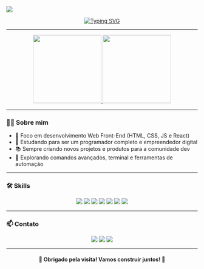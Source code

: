 <img src="https://user-images.githubusercontent.com/52347812/137624699-ce6bb7ee-eb84-46f1-ac69-c4b78b22db90.png" style="display: block; margin: 0 auto;">

<div align="center">

[![Typing SVG](https://readme-typing-svg.herokuapp.com?font=Fira+Code&pause=1000&color=00BFFF&center=true&vCenter=true&random=false&width=700&lines=Fala%2C+devs!+Seja+bem-vindo(a)+ao+meu+perfil;Meu+nome+é+Vanilson;Sou+desenvolvedor+Front-End+apaixonado+por+tecnologia)](https://git.io/typing-svg)

</div>


---

<div align="center">
  <a href="https://github.com/vanilson05">
    <img height="180em" src="https://github-readme-stats.vercel.app/api?username=vanilson05&show_icons=true&theme=tokyonight&include_all_commits=true&count_private=true"/>
    <img height="180em" src="https://github-readme-stats.vercel.app/api/top-langs/?username=vanilson05&layout=compact&langs_count=7&theme=tokyonight"/>
  </a>
</div>

---

### 👨‍💻 Sobre mim

- 🚀 Foco em desenvolvimento Web Front-End (HTML, CSS, JS e React)
- 🎯 Estudando para ser um programador completo e empreendedor digital
- 📚 Sempre criando novos projetos e produtos para a comunidade dev
- 🧠 Explorando comandos avançados, terminal e ferramentas de automação

---

### 🛠️ Skills

<div align="center">
  <img src="https://img.shields.io/badge/HTML5-E34F26?style=for-the-badge&logo=html5&logoColor=white"/>
  <img src="https://img.shields.io/badge/CSS3-1572B6?style=for-the-badge&logo=css3&logoColor=white"/>
  <img src="https://img.shields.io/badge/JavaScript-F7DF1E?style=for-the-badge&logo=javascript&logoColor=black"/>
  <img src="https://img.shields.io/badge/React-61DAFB?style=for-the-badge&logo=react&logoColor=black"/>
  <img src="https://img.shields.io/badge/TailwindCSS-06B6D4?style=for-the-badge&logo=tailwind-css&logoColor=white"/>
  <img src="https://img.shields.io/badge/Figma-000000?style=for-the-badge&logo=figma&logoColor=white"/>
  <img src="https://img.shields.io/badge/Git-F05032?style=for-the-badge&logo=git&logoColor=white"/>
</div>

---

### 📫 Contato

<p align="center">
   <a href="https://portif-lio-vs-govc.vercel.app/"><img src="https://img.shields.io/badge/Portfólio-%231841B3?style=for-the-badge&logo=google-chrome&logoColor=white"/></a>
  <a href="https://www.linkedin.com/in/vanilson~silva/"><img src="https://img.shields.io/badge/LinkedIn-%230077B5?style=for-the-badge&logo=linkedin&logoColor=white"/></a>
  <a href="souzavanilson496@gmail.com"><img src="https://img.shields.io/badge/Email-D14836?style=for-the-badge&logo=gmail&logoColor=white"/></a>
</p>

---

<h4 align="center">🚀 Obrigado pela visita! Vamos construir juntos! 🚀</h4>

